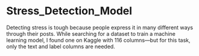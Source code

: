 # Stress_Detection_Model
Detecting stress is tough because people express it in many different ways through their posts. While searching for a dataset to train a machine learning model, I found one on Kaggle with 116 columns—but for this task, only the text and label columns are needed.
